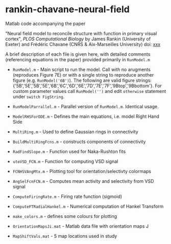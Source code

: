 # rankin-chavane-neural-field
Matlab code accompanying the paper

"Neural field model to reconcile structure with function in primary visual cortex", *PLOS Computational Biology*
by James Rankin (University of Exeter) and Frédéric Chavane (CNRS & Aix-Marseilles University)
doi: [xxx](http://journals.plos.org/ploscompbiol/)

A brief description of each file is given here, with detailed comments 
(referencing equations in the paper) provided primarily in `RunModel.m`

* `RunModel.m` - Main script to run the model.
Call with no arugments (reproduces Figure 7E) or with a single string to reproduce another figure (e.g. `RunModel('6B')`). The following are valid figure strings: {'5B','5E','5B','5E','6B','6C','6D','6E','7D','7E','7F','9Btop','9Bbottom'}. For custom parameter values call `RunModel('')` and edit `otherwise` statement under `switch FigString`.

* `RunModelParrallel.m` - Parallel version of `RunModel.m`. Identical usage.

* `ModelRHSForODE.m` - Defines the main equations, 
i.e. model Right Hand Side

* `MultiRing.m` - Used to define Gaussian rings in connectivity

* `BuildMultiRingFcns.m` - constructs components of connectivity

* `RadFindSlope.m` - Function used for Naka-Rushton fits

* `utoVSD_FCN.m` - Function for computing VSD signal

* `FCNHSVAngMtx.m` - Plotting tool for orientation/selectivty colormaps

* `AngSelFcnFCN.m` - Computes mean activity and selectivity from VSD signal

* `ComputeFiringRate.m` - Firing rate function (sigmoid)

* `ComputeFTRadialHankel.m` - Numerical computation of Hankel Transform

* `make_colors.m` - defines some colours for plotting

* `OrientationMapsJi.mat` - Matlab data file with orientation maps J

* `MapShiftVals.mat` - 5 map locations used in study 


